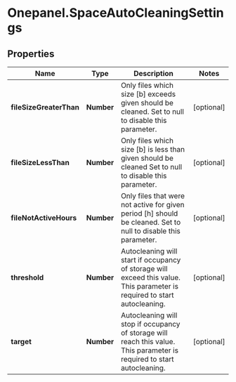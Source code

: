 # Onepanel.SpaceAutoCleaningSettings

## Properties
Name | Type | Description | Notes
------------ | ------------- | ------------- | -------------
**fileSizeGreaterThan** | **Number** | Only files which size [b] exceeds given should be cleaned. Set to null to disable this parameter.  | [optional] 
**fileSizeLessThan** | **Number** | Only files which size [b] is less than given should be cleaned Set to null to disable this parameter.  | [optional] 
**fileNotActiveHours** | **Number** | Only files that were not active for given period [h] should be cleaned. Set to null to disable this parameter.  | [optional] 
**threshold** | **Number** | Autocleaning will start if occupancy of storage will exceed this value. This parameter is required to start autocleaning.  | [optional] 
**target** | **Number** | Autocleaning will stop if occupancy of storage will reach this value. This parameter is required to start autocleaning.  | [optional] 


